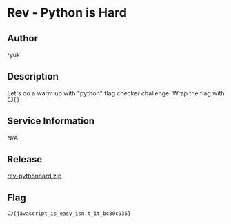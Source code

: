 # Rev - Python is Hard

## Author
ryuk

## Description
Let's do a warm up with "python" flag checker challenge. Wrap the flag with `CJ{}`

## Service Information
N/A

## Release
[rev-pythonhard.zip](release/rev-pythonhard.zip)

## Flag
`CJ{javascript_is_easy_isn't_it_bc80c935}`